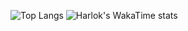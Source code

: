 ![Top Langs](https://github-readme-stats.vercel.app/api/top-langs/?username=Charan-Mudiraj&layout=compact)
![Harlok's WakaTime stats](https://github-readme-stats.vercel.app/api/wakatime?username=Charan-Mudiraj)
<!--
**Charan-Mudiraj/Charan-Mudiraj** is a ✨ _special_ ✨ repository because its `README.md` (this file) appears on your GitHub profile.

Here are some ideas to get you started:

- 🔭 I’m currently working on ...
- 🌱 I’m currently learning ...
- 👯 I’m looking to collaborate on ...
- 🤔 I’m looking for help with ...
- 💬 Ask me about ...
- 📫 How to reach me: ...
- 😄 Pronouns: ...
- ⚡ Fun fact: ...
-->
